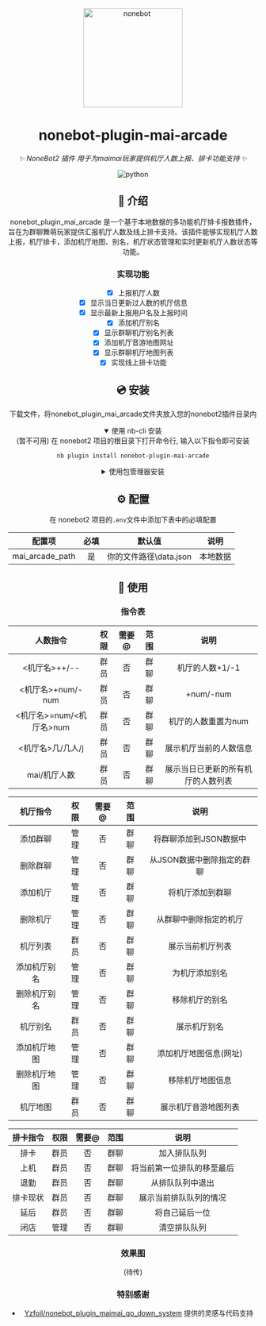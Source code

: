 <div align="center">

  <a href="https://v2.nonebot.dev/">
    <img src="https://v2.nonebot.dev/logo.png" width="200" height="200" alt="nonebot">
  </a>
  
# nonebot-plugin-mai-arcade

_✨ NoneBot2 插件 用于为maimai玩家提供机厅人数上报、排卡功能支持 ✨_


</a>
<img src="https://img.shields.io/badge/python-3.9+-blue.svg" alt="python">


## 📖 介绍

nonebot_plugin_mai_arcade 是一个基于本地数据的多功能机厅排卡报数插件，旨在为群聊舞萌玩家提供汇报机厅人数及线上排卡支持。该插件能够实现机厅人数上报，机厅排卡，添加机厅地图、别名，机厅状态管理和实时更新机厅人数状态等功能。
### 实现功能

- [x]  上报机厅人数
- [x]  显示当日更新过人数的机厅信息
- [x]  显示最新上报用户名及上报时间
- [x]  添加机厅别名
- [x]  显示群聊机厅别名列表
- [x]  添加机厅音游地图网址
- [x]  显示群聊机厅地图列表
- [x]  实现线上排卡功能

## 💿 安装

下载文件，将nonebot_plugin_mai_arcade文件夹放入您的nonebot2插件目录内

<details open>
<summary>使用 nb-cli 安装</summary> (暂不可用)
在 nonebot2 项目的根目录下打开命令行, 输入以下指令即可安装

    nb plugin install nonebot-plugin-mai-arcade

</details>

<details>
<summary>使用包管理器安装</summary> (暂不可用)
在 nonebot2 项目的插件目录下, 打开命令行, 根据你使用的包管理器, 输入相应的安装命令

<details>
<summary>pip</summary> (暂不可用)

    pip install nonebot-plugin-mai-arcade

</details>

打开 nonebot2 项目根目录下的 `pyproject.toml` 文件, 在 `[tool.nonebot]` 部分追加写入

    plugins = ["nonebot_plugin_mai_arcade"]

</details>

## ⚙️ 配置

在 nonebot2 项目的`.env`文件中添加下表中的必填配置

| 配置项 | 必填 | 默认值 | 说明 |
|:-----:|:----:|:----:|:----:|
| mai_arcade_path | 是 | 你的文件路径\data.json | 本地数据 |

## 🎉 使用
### 指令表
| 人数指令 | 权限 | 需要@ | 范围 | 说明 |
|:-----:|:----:|:----:|:----:|:----:|
| <机厅名>++/-- | 群员 | 否 | 群聊 | 机厅的人数+1/-1 |
| <机厅名>+num/-num | 群员 | 否 | 群聊 | +num/-num |
| <机厅名>=num/<机厅名>num| 群员 | 否 | 群聊 | 机厅的人数重置为num |
| <机厅名>几/几人/j | 群员 | 否 | 群聊 | 展示机厅当前的人数信息 |
| mai/机厅人数 | 群员 | 否 | 群聊 | 展示当日已更新的所有机厅的人数列表 |

| 机厅指令 | 权限 | 需要@ | 范围 | 说明 |
|:-----:|:----:|:----:|:----:|:----:|
| 添加群聊 | 管理 | 否 | 群聊 | 将群聊添加到JSON数据中 |
| 删除群聊 | 管理 | 否 | 群聊 | 从JSON数据中删除指定的群聊 |
| 添加机厅 | 管理 | 否 | 群聊 | 将机厅添加到群聊 |
| 删除机厅 | 管理 | 否 | 群聊 | 从群聊中删除指定的机厅 |
| 机厅列表 | 群员 | 否 | 群聊 | 展示当前机厅列表 |
| 添加机厅别名 | 管理 | 否 | 群聊 | 为机厅添加别名 |
| 删除机厅别名 | 管理 | 否 | 群聊 | 移除机厅的别名 |
| 机厅别名 | 群员 | 否 | 群聊 | 展示机厅别名 |
| 添加机厅地图 | 管理 | 否 | 群聊 | 添加机厅地图信息(网址) |
| 删除机厅地图 | 管理 | 否 | 群聊 | 移除机厅地图信息 |
| 机厅地图 | 群员 | 否 | 群聊 | 展示机厅音游地图列表 |

| 排卡指令 | 权限 | 需要@ | 范围 | 说明 |
|:-----:|:----:|:----:|:----:|:----:|
| 排卡 | 群员 | 否 | 群聊 | 加入排队队列 |
| 上机 | 群员 | 否 | 群聊 | 将当前第一位排队的移至最后 |
| 退勤 | 群员 | 否 | 群聊 | 从排队队列中退出 |
| 排卡现状 | 群员 | 否 | 群聊 | 展示当前排队队列的情况 |
| 延后 | 群员 | 否 | 群聊 | 将自己延后一位 |
| 闭店 | 管理 | 否 | 群聊 | 清空排队队列 |

### 效果图
(待传)

### 特别感谢
- [Yzfoil/nonebot_plugin_maimai_go_down_system](https://github.com/Yzfoil/nonebot_plugin_maimai_go_down_system) 提供的灵感与代码支持

